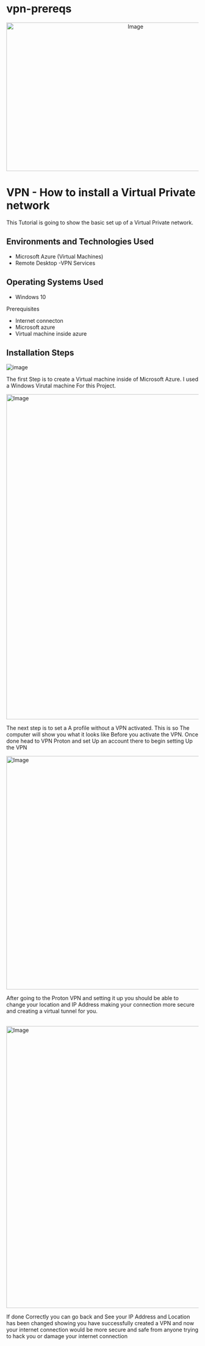 # vpn-prereqs
<p align="center">
<img width="661" height="389" alt="Image" src="https://github.com/user-attachments/assets/b6a3cda9-b755-4a86-b5d8-48aa6f91f023" />
</p> 


<h1>VPN - How to install a Virtual Private network</h1>
This Tutorial is going to show the basic set up of a Virtual Private network.<br />


<h2>Environments and Technologies Used</h2>

- Microsoft Azure (Virtual Machines)
- Remote Desktop
-VPN Services

<h2>Operating Systems Used </h2>

- Windows 10</b> 

Prerequisites

- Internet connecton
- Microsoft azure
- Virtual machine inside azure



<h2>Installation Steps</h2>

<p>

![image](https://github.com/user-attachments/assets/ccd6917d-0ea5-44e8-8766-96f2f87b438b)



</p>
The first Step is to create a Virtual machine inside of Microsoft Azure. I used a Windows Virutal machine For this Project.
<p>



<p>
<img width="667" height="851" alt="Image" src="https://github.com/user-attachments/assets/578e28b0-75ea-40b0-8b9a-c9b3bb9d119a" />

The next step is to set a A profile without a VPN activated. This is so The computer will show you what it looks like Before you activate the VPN. Once done head to VPN Proton and set Up an account there to begin setting Up the VPN



<p>
<img width="634" height="611" alt="Image" src="https://github.com/user-attachments/assets/7ec2b377-a296-455b-a92d-1872e45f81c3" />

</p> After going to the Proton VPN and setting it up you should be able to change your location and IP Address making your connection more secure and creating a virtual tunnel for you. 

</p>
<br />  <img width="668" height="738" alt="Image" src="https://github.com/user-attachments/assets/bd0a8fc7-0778-47d4-bdcb-d21add63ca3a" />

If done Correctly you can go back and See your IP Address and Location has been changed showing you have successfully created a VPN and now your internet connection would be more secure and safe from anyone trying to hack you or damage your internet connection

